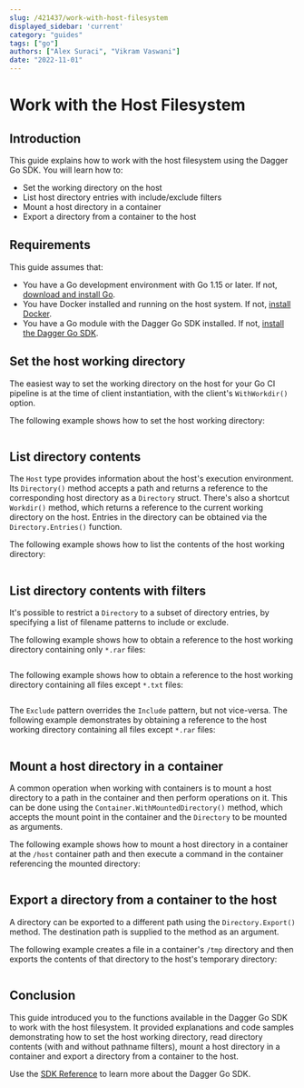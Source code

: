 ```yaml
---
slug: /421437/work-with-host-filesystem
displayed_sidebar: 'current'
category: "guides"
tags: ["go"]
authors: ["Alex Suraci", "Vikram Vaswani"]
date: "2022-11-01"
---
```


# Work with the Host Filesystem

## Introduction

This guide explains how to work with the host filesystem using the Dagger Go SDK. You will learn how to:

- Set the working directory on the host
- List host directory entries with include/exclude filters
- Mount a host directory in a container
- Export a directory from a container to the host

## Requirements

This guide assumes that:

- You have a Go development environment with Go 1.15 or later. If not, [download and install Go](https://go.dev/doc/install).
- You have Docker installed and running on the host system. If not, [install Docker](https://docs.docker.com/engine/install/).
- You have a Go module with the Dagger Go SDK installed. If not, [install the Dagger Go SDK](../sdk/go/371491-install.md).

## Set the host working directory

The easiest way to set the working directory on the host for your Go CI pipeline is at the time of client instantiation, with the client's `WithWorkdir()` option.

The following example shows how to set the host working directory:

```go file=./snippets/work-with-host-filesystem/set-workdir/main.go
```

## List directory contents

The `Host` type provides information about the host's execution environment. Its `Directory()` method accepts a path and returns a reference to the corresponding host directory as a `Directory` struct. There's also a shortcut `Workdir()` method, which returns a reference to the current working directory on the host. Entries in the directory can be obtained via the `Directory.Entries()` function.

The following example shows how to list the contents of the host working directory:

```go file=./snippets/work-with-host-filesystem/list-dir/main.go
```

## List directory contents with filters

It's possible to restrict a `Directory` to a subset of directory entries, by specifying a list of filename patterns to include or exclude.

The following example shows how to obtain a reference to the host working directory containing only `*.rar` files:

```go file=./snippets/work-with-host-filesystem/list-dir-include/main.go
```

The following example shows how to obtain a reference to the host working directory containing all files except `*.txt` files:

```go file=./snippets/work-with-host-filesystem/list-dir-exclude/main.go
```

The `Exclude` pattern overrides the `Include` pattern, but not vice-versa. The following example demonstrates by obtaining a reference to the host working directory containing all files except `*.rar` files:

```go file=./snippets/work-with-host-filesystem/list-dir-exclude-include/main.go
```

## Mount a host directory in a container

A common operation when working with containers is to mount a host directory to a path in the container and then perform operations on it. This can be done using the `Container.WithMountedDirectory()` method, which accepts the mount point in the container and the `Directory` to be mounted as arguments.

The following example shows how to mount a host directory in a container at the `/host` container path and then execute a command in the container referencing the mounted directory:

```go file=./snippets/work-with-host-filesystem/mount-dir/main.go
```

## Export a directory from a container to the host

A directory can be exported to a different path using the `Directory.Export()` method. The destination path is supplied to the method as an argument.

The following example creates a file in a container's `/tmp` directory and then exports the contents of that directory to the host's temporary directory:

```go file=./snippets/work-with-host-filesystem/export-dir/main.go
```

## Conclusion

This guide introduced you to the functions available in the Dagger Go SDK to work with the host filesystem. It provided explanations and code samples demonstrating how to set the host working directory, read directory contents (with and without pathname filters), mount a host directory in a container and export a directory from a container to the host.

Use the [SDK Reference](https://pkg.go.dev/dagger.io/dagger) to learn more about the Dagger Go SDK.
